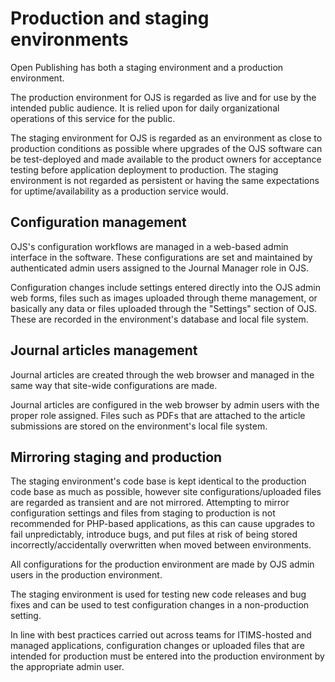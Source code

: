 # Production and staging environments

Open Publishing has both a staging environment and a production environment.

The production environment for OJS is regarded as live and for use by the intended public audience.  It is relied upon for daily organizational operations of this service for the public.

The staging environment for OJS is regarded as an environment as close to production conditions as possible where upgrades of the OJS software can be test-deployed and made available to the product owners for acceptance testing before application deployment to production.  The staging environment is not regarded as persistent or having the same expectations for uptime/availability as a production service would.

## Configuration management

OJS's configuration workflows are managed in a web-based admin interface in the software.  These configurations are set and maintained by authenticated admin users assigned to the Journal Manager role in OJS.

Configuration changes include settings entered directly into the OJS admin web forms, files such as images uploaded through theme management, or basically any data or files uploaded through the "Settings" section of OJS.  These are recorded in the environment's database and local file system.

## Journal articles management

Journal articles are created through the web browser and managed in the same way that site-wide configurations are made.

Journal articles are configured in the web browser by admin users with the proper role assigned.  Files such as PDFs that are attached to the article submissions are stored on the environment's local file system.

## Mirroring staging and production

The staging environment's code base is kept identical to the production code base as much as possible, however site configurations/uploaded files are regarded as transient and are not mirrored.  Attempting to mirror configuration settings and files from staging to production is not recommended for PHP-based applications, as this can cause upgrades to fail unpredictably, introduce bugs, and put files at risk of being stored incorrectly/accidentally overwritten when moved between environments.

All configurations for the production environment are made by OJS admin users in the production environment.  

The staging environment is used for testing new code releases and bug fixes and can be used to test configuration changes in a non-production setting.  

In line with best practices carried out across teams for ITIMS-hosted and managed applications, configuration changes or uploaded files that are intended for production must be entered into the production environment by the appropriate admin user.
